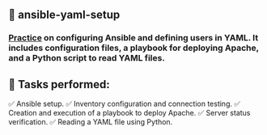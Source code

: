 ## 📂 ansible-yaml-setup

### [Practice](https://github.dev/arucadev/daw/tree/main/markup-lang/demo/ansible-yaml-setup/guide.md) on configuring Ansible and defining users in YAML. It includes configuration files, a playbook for deploying Apache, and a Python script to read YAML files.

## 🚀 Tasks performed:
✅ Ansible setup.
✅ Inventory configuration and connection testing.
✅ Creation and execution of a playbook to deploy Apache.
✅ Server status verification.
✅ Reading a YAML file using Python.
